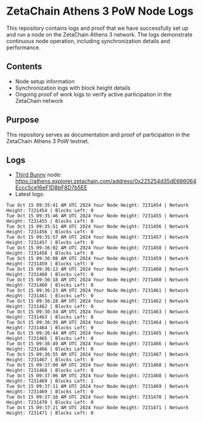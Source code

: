 # ZetaChain Athens 3 PoW Node Logs
This repository contains logs and proof that we have successfully set up and run a node on the ZetaChain Athens 3 network. The logs demonstrate continuous node operation, including synchronization details and performance.

## Contents
- Node setup information
- Synchronization logs with block height details
- Ongoing proof of work logs to verify active participation in the ZetaChain network

## Purpose
This repository serves as documentation and proof of participation in the ZetaChain Athens 3 PoW testnet.

## Logs

- [Third Bunny](https://thirdbunny.xyz/) node: https://athens.explorer.zetachain.com/address/0x225254d35dE666064Eccc5ce16eF1D8bF8D7b5EE
- Latest logs:
```
Tue Oct 15 09:35:41 AM UTC 2024 Your Node Height: 7231454 | Network Height: 7231454 | Blocks Left: 0
Tue Oct 15 09:35:46 AM UTC 2024 Your Node Height: 7231455 | Network Height: 7231455 | Blocks Left: 0
Tue Oct 15 09:35:51 AM UTC 2024 Your Node Height: 7231456 | Network Height: 7231456 | Blocks Left: 0
Tue Oct 15 09:35:57 AM UTC 2024 Your Node Height: 7231457 | Network Height: 7231457 | Blocks Left: 0
Tue Oct 15 09:36:02 AM UTC 2024 Your Node Height: 7231458 | Network Height: 7231458 | Blocks Left: 0
Tue Oct 15 09:36:08 AM UTC 2024 Your Node Height: 7231459 | Network Height: 7231459 | Blocks Left: 0
Tue Oct 15 09:36:13 AM UTC 2024 Your Node Height: 7231460 | Network Height: 7231460 | Blocks Left: 0
Tue Oct 15 09:36:18 AM UTC 2024 Your Node Height: 7231460 | Network Height: 7231460 | Blocks Left: 0
Tue Oct 15 09:36:23 AM UTC 2024 Your Node Height: 7231461 | Network Height: 7231461 | Blocks Left: 0
Tue Oct 15 09:36:28 AM UTC 2024 Your Node Height: 7231462 | Network Height: 7231462 | Blocks Left: 0
Tue Oct 15 09:36:34 AM UTC 2024 Your Node Height: 7231463 | Network Height: 7231463 | Blocks Left: 0
Tue Oct 15 09:36:39 AM UTC 2024 Your Node Height: 7231464 | Network Height: 7231464 | Blocks Left: 0
Tue Oct 15 09:36:44 AM UTC 2024 Your Node Height: 7231465 | Network Height: 7231465 | Blocks Left: 0
Tue Oct 15 09:36:49 AM UTC 2024 Your Node Height: 7231466 | Network Height: 7231466 | Blocks Left: 0
Tue Oct 15 09:36:55 AM UTC 2024 Your Node Height: 7231467 | Network Height: 7231467 | Blocks Left: 0
Tue Oct 15 09:37:00 AM UTC 2024 Your Node Height: 7231468 | Network Height: 7231468 | Blocks Left: 0
Tue Oct 15 09:37:06 AM UTC 2024 Your Node Height: 7231468 | Network Height: 7231469 | Blocks Left: 1
Tue Oct 15 09:37:11 AM UTC 2024 Your Node Height: 7231469 | Network Height: 7231469 | Blocks Left: 0
Tue Oct 15 09:37:16 AM UTC 2024 Your Node Height: 7231470 | Network Height: 7231470 | Blocks Left: 0
Tue Oct 15 09:37:21 AM UTC 2024 Your Node Height: 7231471 | Network Height: 7231471 | Blocks Left: 0
```
